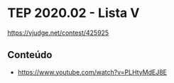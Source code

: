 # TEP 2020.02 - Lista V

https://vjudge.net/contest/425925

## Conteúdo
* https://www.youtube.com/watch?v=PLHtyMdEJ8E
